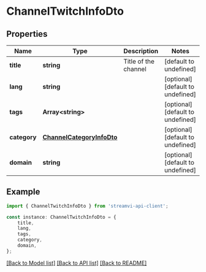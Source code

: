 # ChannelTwitchInfoDto


## Properties

Name | Type | Description | Notes
------------ | ------------- | ------------- | -------------
**title** | **string** | Title of the channel | [default to undefined]
**lang** | **string** |  | [optional] [default to undefined]
**tags** | **Array&lt;string&gt;** |  | [optional] [default to undefined]
**category** | [**ChannelCategoryInfoDto**](ChannelCategoryInfoDto.md) |  | [optional] [default to undefined]
**domain** | **string** |  | [optional] [default to undefined]

## Example

```typescript
import { ChannelTwitchInfoDto } from 'streamvi-api-client';

const instance: ChannelTwitchInfoDto = {
    title,
    lang,
    tags,
    category,
    domain,
};
```

[[Back to Model list]](../README.md#documentation-for-models) [[Back to API list]](../README.md#documentation-for-api-endpoints) [[Back to README]](../README.md)
